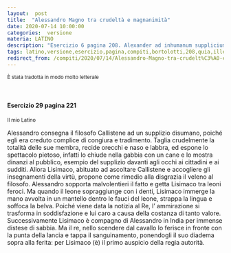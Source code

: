 ```yaml
---
layout:  post
title:  "Alessandro Magno tra crudeltà e magnanimità"
date: 2020-07-14 10:00:00
categories:  versione
materia: LATINO
description: "Esercizio 6 pagina 208. Alexander ad inhumanum supplicium tradit Callisthenem philosophum..."
tags: latino,versione,esercizio,pagina,compiti,bortolotti,208,quia,ille,conscivit, credebatur,coniurationis,atque, insidiarum
redirect_from: /compiti/2020/07/14/Alessandro-Magno-tra-crudelt%C3%A0-e-magnanimit%C3%A0
---
```

<sub> È stata tradotta in modo molto letterale </sub> 

<br>

#### Esercizio 29 pagina 221
<sub> Il mio Latino </sub>

Alessandro consegna il filosofo Callistene ad un supplizio disumano, poiché egli era creduto complice di congiura e tradimento. Taglia crudelmente la totalità delle sue membra, recide orecchi e naso e labbra, ed espone lo spettacolo pietoso, infatti lo chiude nella gabbia con un cane e lo mostra dinanzi al pubblico, esempio del supplizio davanti agli occhi ai cittadini e ai sudditi. Allora Lisimaco, abituato ad ascoltare Callistene e accogliere gli insegnamenti della virtù, propone come rimedio alla disgrazia il veleno al filosofo. Alessandro sopporta  malvolentieri il fatto e getta Lisimaco tra leoni feroci. Ma quando il leone sopraggiunge con i denti, Lisimaco immerge la mano avvolta in un mantello  dentro le fauci del leone, strappa la lingua e soffoca la belva. Poiché viene data la notizia al Re, l’ ammirazione si trasforma in soddisfazione e lui caro a causa della costanza di tanto valore. Successivamente Lisimaco è compagno di Alessandro in India per immense distese di sabbia. Ma il re, nello scendere dal cavallo lo ferisce in fronte con la punta della lancia e tappa il sanguinamento, ponendogli il suo diadema sopra alla ferita: per Lisimaco (è) il primo auspicio della regia autorità.
